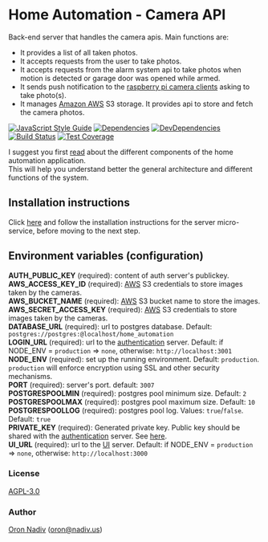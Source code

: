 # Home Automation - Camera API
Back-end server that handles the camera apis. Main functions are:
* It provides a list of all taken photos.
* It accepts requests from the user to take photos.
* It accepts requests from the alarm system api to take photos when motion is detected or garage door was opened while armed.
* It sends push notification to the [raspberry pi camera clients][camera-client-url] asking to take photo(s).
* It manages [Amazon AWS][aws-url] S3 storage. It provides api to store and fetch the camera photos.

[![JavaScript Style Guide][standard-image]][standard-url]
[![Dependencies][dependencies-image]][dependencies-url]
[![DevDependencies][dependencies-dev-image]][dependencies-dev-url]
[![Build Status][travis-image]][travis-url]
[![Test Coverage][coveralls-image]][coveralls-url]

I suggest you first [read][overview-url] about the different components of the home automation application.  
This will help you understand better the general architecture and different functions of the system.

## Installation instructions
Click [here][server-installation-instruction-url] and follow the installation instructions for the server micro-service, before moving to the next step.

## Environment variables (configuration)
__AUTH\_PUBLIC\_KEY__ (required): content of auth server's publickey.  
__AWS\_ACCESS\_KEY\_ID__ (required): [AWS][aws-url] S3 credentials to store images taken by the cameras.  
__AWS\_BUCKET\_NAME__ (required): [AWS][aws-url] S3 bucket name to store the images.  
__AWS\_SECRET\_ACCESS\_KEY__ (required): [AWS][aws-url] S3 credentials to store images taken by the cameras.  
__DATABASE\_URL__ (required):  url to postgres database.  Default: `postgres://postgres:@localhost/home_automation`  
__LOGIN\_URL__ (required): url to the [authentication][auth-url] server. Default: if NODE_ENV = `production` => `none`, otherwise: `http://localhost:3001`  
__NODE\_ENV__ (required): set up the running environment.  Default: `production`.  `production` will enforce encryption using SSL and other security mechanisms.  
__PORT__ (required): server's port.  default: `3007`  
__POSTGRESPOOLMIN__ (required): postgres pool minimum size.  Default: `2`  
__POSTGRESPOOLMAX__ (required): postgres pool maximum size.  Default: `10`  
__POSTGRESPOOLLOG__ (required): postgres pool log. Values: `true`/`false`. Default: `true`  
__PRIVATE\_KEY__ (required): Generated private key.  Public key should be shared with the [authentication][auth-url] server. See [here][private-public-keys-url].  
__UI\_URL__ (required): url to the [UI][ui-url] server. Default: if NODE_ENV = `production` => `none`, otherwise: `http://localhost:3000`

### License
[AGPL-3.0](https://spdx.org/licenses/AGPL-3.0.html)

### Author
[Oron Nadiv](https://github.com/OronNadiv) ([oron@nadiv.us](mailto:oron@nadiv.us))

[dependencies-image]: https://david-dm.org/OronNadiv/camera-api/status.svg
[dependencies-url]: https://david-dm.org/OronNadiv/camera-api
[dependencies-dev-image]: https://david-dm.org/OronNadiv/camera-api/dev-status.svg
[dependencies-dev-url]: https://david-dm.org/OronNadiv/camera-api?type=dev
[travis-image]: http://img.shields.io/travis/OronNadiv/camera-api.svg?style=flat-square
[travis-url]: https://travis-ci.org/OronNadiv/camera-api
[coveralls-image]: http://img.shields.io/coveralls/OronNadiv/camera-api.svg?style=flat-square
[coveralls-url]: https://coveralls.io/r/OronNadiv/camera-api
[standard-image]: https://img.shields.io/badge/code%20style-standard-brightgreen.svg
[standard-url]: http://standardjs.com

[aws-url]: https://aws.amazon.com/

[overview-url]: https://oronnadiv.github.io/home-automation
[client-installation-instruction-url]: https://oronnadiv.github.io/home-automation/#installation-instructions-for-the-raspberry-pi-clients
[server-installation-instruction-url]: https://oronnadiv.github.io/home-automation/#installation-instructions-for-the-server-micro-services
[private-public-keys-url]: https://oronnadiv.github.io/home-automation/#generating-private-and-public-keys

[camera-client-url]: https://github.com/OronNadiv/camera-raspberry-client

[alarm-url]: https://github.com/OronNadiv/alarm-system-api
[auth-url]: https://github.com/OronNadiv/authentication-api
[camera-url]: https://github.com/OronNadiv/camera-api
[garage-url]: https://github.com/OronNadiv/garage-door-api
[notifications-url]: https://github.com/OronNadiv/notifications-api
[ui-url]: https://github.com/OronNadiv/home-automation-ui
